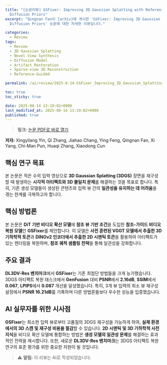 ```yaml
---
title: "[논문리뷰] GSFixer: Improving 3D Gaussian Splatting with Reference-Guided Video
  Diffusion Priors"
excerpt: "Qingnan Fan이 [arXiv]에 게시한 'GSFixer: Improving 3D Gaussian Splatting with Reference-Guided Video
  Diffusion Priors' 논문에 대한 자세한 리뷰입니다."

categories:
  - Review
tags:
  - Review
  - 3D Gaussian Splatting
  - Novel View Synthesis
  - Diffusion Model
  - Artifact Restoration
  - Sparse-view 3D Reconstruction
  - Reference-Guided

permalink: /ai/review/2025-8-14-GSFixer_Improving_3D_Gaussian_Splatting_with_Reference-Guided_Video_Diffusion_Priors/

toc: true
toc_sticky: true

date: 2025-08-14 13:19:02+0900
last_modified_at: 2025-08-14 13:19:02+0900
published: true
---
```

> **링크:** [논문 PDF로 바로 열기](https://arxiv.org/abs/2508.09667)

**저자:** Xingyilang Yin, Qi Zhang, Jiahao Chang, Ying Feng, Qingnan Fan, Xi Yang, Chi-Man Pun, Huaqi Zhang, Xiaodong Cun



## 핵심 연구 목표
본 논문은 적은 수의 입력 영상으로 **3D Gaussian Splatting (3DGS)** 장면을 재구성할 때 발생하는 **시각적 아티팩트와 3D 불일치 문제**를 해결하는 것을 목표로 합니다. 특히, 기존 생성 모델들이 생성된 콘텐츠와 입력 뷰 간의 **일관성을 유지하는 데 어려움**을 겪는 한계를 극복하고자 합니다.

## 핵심 방법론
본 논문은 **DiT 기반 비디오 확산 모델**에 **참조 뷰 기반 조건**을 도입한 **참조-가이드 비디오 복원 모델**인 **GSFixer**를 제안합니다. 이 모델은 **사전 훈련된 VGGT 모델에서 추출한 3D 기하학적 토큰**과 **DINOv2 인코더에서 추출한 2D 시맨틱 토큰**을 활용하여 아티팩트가 있는 렌더링을 복원하며, **참조 궤적 샘플링 전략**을 통해 일관성을 강화합니다.

## 주요 결과
**DL3DV-Res 벤치마크**에서 **GSFixer**는 기존 최첨단 방법들을 크게 능가했습니다. 3DGS 아티팩트 복원 태스크에서 **GenFusion** 대비 **PSNR**에서 **2.16dB**, **SSIM**에서 **0.067**, **LPIPS**에서 **0.087** 개선을 달성했습니다. 특히, 3개 뷰 입력의 희소 뷰 재구성 설정에서 **PSNR 16.21dB**를 기록하며 다른 방법론들보다 우수한 성능을 입증했습니다.

## AI 실무자를 위한 시사점
**GSFixer**는 희소한 입력 뷰로부터 고품질의 3DGS 재구성을 가능하게 하여, **실제 환경에서의 3D 스캔 및 재구성 비용을 절감**할 수 있습니다. **2D 시맨틱 및 3D 기하학적 사전 지식**을 비디오 확산 모델에 통합하는 방법은 **생성 모델의 일관성 문제**를 해결하는 효과적인 전략을 제시합니다. 또한, 새로운 **DL3DV-Res 벤치마크**는 3DGS 아티팩트 복원 연구의 표준 평가를 위한 중요한 자원이 될 것입니다.

> ⚠️ **알림:** 이 리뷰는 AI로 작성되었습니다.